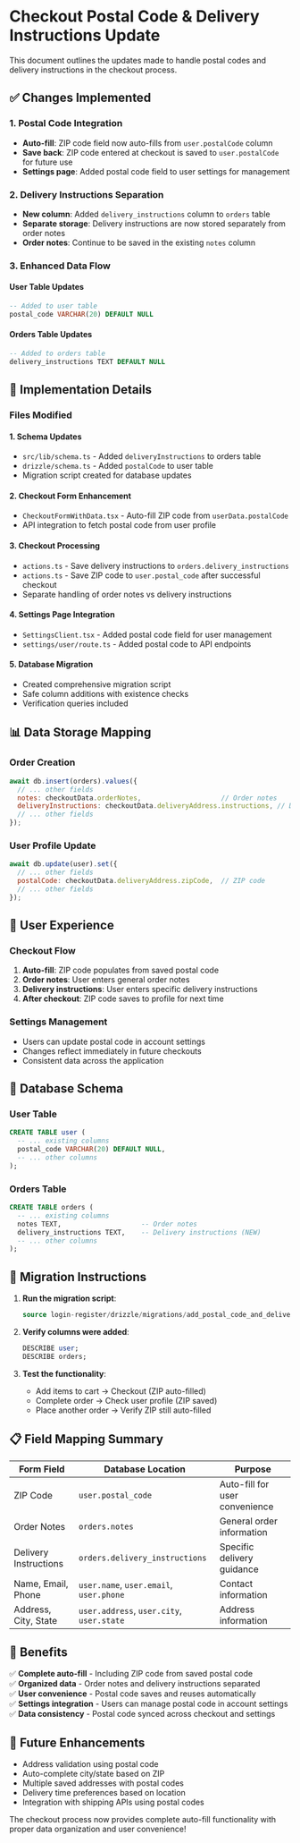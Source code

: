 # Checkout Postal Code & Delivery Instructions Update

This document outlines the updates made to handle postal codes and delivery instructions in the checkout process.

## ✅ **Changes Implemented**

### 1. **Postal Code Integration**
- **Auto-fill**: ZIP code field now auto-fills from `user.postalCode` column
- **Save back**: ZIP code entered at checkout is saved to `user.postalCode` for future use
- **Settings page**: Added postal code field to user settings for management

### 2. **Delivery Instructions Separation**
- **New column**: Added `delivery_instructions` column to `orders` table
- **Separate storage**: Delivery instructions are now stored separately from order notes
- **Order notes**: Continue to be saved in the existing `notes` column

### 3. **Enhanced Data Flow**

#### **User Table Updates**
```sql
-- Added to user table
postal_code VARCHAR(20) DEFAULT NULL
```

#### **Orders Table Updates**  
```sql
-- Added to orders table
delivery_instructions TEXT DEFAULT NULL
```

## 🔧 **Implementation Details**

### **Files Modified**

#### 1. **Schema Updates**
- `src/lib/schema.ts` - Added `deliveryInstructions` to orders table
- `drizzle/schema.ts` - Added `postalCode` to user table
- Migration script created for database updates

#### 2. **Checkout Form Enhancement**
- `CheckoutFormWithData.tsx` - Auto-fill ZIP code from `userData.postalCode`
- API integration to fetch postal code from user profile

#### 3. **Checkout Processing**
- `actions.ts` - Save delivery instructions to `orders.delivery_instructions`
- `actions.ts` - Save ZIP code to `user.postal_code` after successful checkout
- Separate handling of order notes vs delivery instructions

#### 4. **Settings Page Integration**
- `SettingsClient.tsx` - Added postal code field for user management
- `settings/user/route.ts` - Added postal code to API endpoints

#### 5. **Database Migration**
- Created comprehensive migration script
- Safe column additions with existence checks
- Verification queries included

## 📊 **Data Storage Mapping**

### **Order Creation**
```javascript
await db.insert(orders).values({
  // ... other fields
  notes: checkoutData.orderNotes,                    // Order notes
  deliveryInstructions: checkoutData.deliveryAddress.instructions, // Delivery instructions
  // ... other fields
});
```

### **User Profile Update**
```javascript
await db.update(user).set({
  // ... other fields
  postalCode: checkoutData.deliveryAddress.zipCode,  // ZIP code
  // ... other fields
});
```

## 🎯 **User Experience**

### **Checkout Flow**
1. **Auto-fill**: ZIP code populates from saved postal code
2. **Order notes**: User enters general order notes 
3. **Delivery instructions**: User enters specific delivery instructions
4. **After checkout**: ZIP code saves to profile for next time

### **Settings Management**
- Users can update postal code in account settings
- Changes reflect immediately in future checkouts
- Consistent data across the application

## 🔄 **Database Schema**

### **User Table**
```sql
CREATE TABLE user (
  -- ... existing columns
  postal_code VARCHAR(20) DEFAULT NULL,
  -- ... other columns
);
```

### **Orders Table**
```sql  
CREATE TABLE orders (
  -- ... existing columns
  notes TEXT,                    -- Order notes
  delivery_instructions TEXT,    -- Delivery instructions (NEW)
  -- ... other columns
);
```

## 🚀 **Migration Instructions**

1. **Run the migration script**:
   ```sql
   source login-register/drizzle/migrations/add_postal_code_and_delivery_instructions.sql
   ```

2. **Verify columns were added**:
   ```sql
   DESCRIBE user;
   DESCRIBE orders;
   ```

3. **Test the functionality**:
   - Add items to cart → Checkout (ZIP auto-filled)
   - Complete order → Check user profile (ZIP saved)
   - Place another order → Verify ZIP still auto-filled

## 📋 **Field Mapping Summary**

| **Form Field** | **Database Location** | **Purpose** |
|---|---|---|
| ZIP Code | `user.postal_code` | Auto-fill for user convenience |
| Order Notes | `orders.notes` | General order information |
| Delivery Instructions | `orders.delivery_instructions` | Specific delivery guidance |
| Name, Email, Phone | `user.name`, `user.email`, `user.phone` | Contact information |
| Address, City, State | `user.address`, `user.city`, `user.state` | Address information |

## 🎉 **Benefits**

✅ **Complete auto-fill** - Including ZIP code from saved postal code  
✅ **Organized data** - Order notes and delivery instructions separated  
✅ **User convenience** - Postal code saves and reuses automatically  
✅ **Settings integration** - Users can manage postal code in account settings  
✅ **Data consistency** - Postal code synced across checkout and settings  

## 🔮 **Future Enhancements**

- Address validation using postal code
- Auto-complete city/state based on ZIP
- Multiple saved addresses with postal codes
- Delivery time preferences based on location
- Integration with shipping APIs using postal codes

The checkout process now provides complete auto-fill functionality with proper data organization and user convenience!